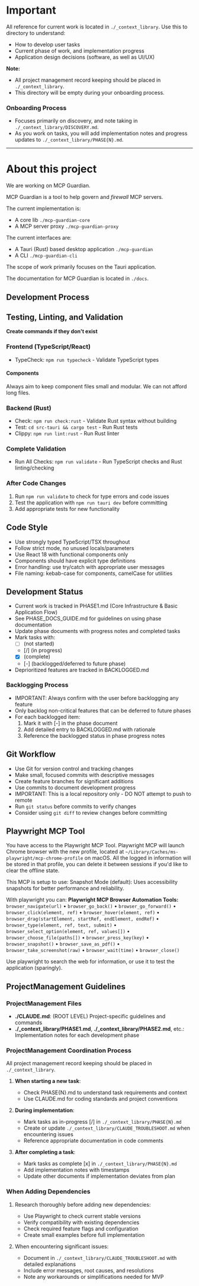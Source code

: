 # Important

All reference for current work is located in `./_context_library`. Use this to directory to understand:

- How to develop user tasks
- Current phase of work, and implementation progress
- Application design decisions (software, as well as UI/UX)

**Note:**

- All project management record keeping should be placed in `./_context_library`.
- This directory will be empty during your onboarding process.

### Onboarding Process

- Focuses primarily on discovery, and note taking in `./_context_library/DISCOVERY.md`.
- As you work on tasks, you will add implementation notes and progress updates to `./_context_library/PHASE{N}.md`.

---

# About this project

We are working on MCP Guardian.

MCP Guardian is a tool to help govern and _firewall_ MCP servers.

The current implementation is:

- A core lib `./mcp-guardian-core`
- A MCP server proxy `./mcp-guardian-proxy`

The current interfaces are:

- A Tauri (Rust) based desktop application `./mcp-guardian`
- A CLI `./mcp-guardian-cli`

The scope of work primarily focuses on the Tauri application.

The documentation for MCP Guardian is located in `./docs`.

## Development Process

## Testing, Linting, and Validation

**Create commands if they don't exist**

### Frontend (TypeScript/React)

- TypeCheck: `npm run typecheck` - Validate TypeScript types

#### Components

Always aim to keep component files small and modular. We can not afford long files.

### Backend (Rust)

- Check: `npm run check:rust` - Validate Rust syntax without building
- Test: `cd src-tauri && cargo test` - Run Rust tests
- Clippy: `npm run lint:rust` - Run Rust linter

### Complete Validation

- Run All Checks: `npm run validate` - Run TypeScript checks and Rust linting/checking

### After Code Changes

1. Run `npm run validate` to check for type errors and code issues
2. Test the application with `npm run tauri dev` before committing
3. Add appropriate tests for new functionality

## Code Style

- Use strongly typed TypeScript/TSX throughout
- Follow strict mode, no unused locals/parameters
- Use React 18 with functional components only
- Components should have explicit type definitions
- Error handling: use try/catch with appropriate user messages
- File naming: kebab-case for components, camelCase for utilities

## Development Status

- Current work is tracked in PHASE1.md (Core Infrastructure & Basic Application Flow)
- See PHASE_DOCS_GUIDE.md for guidelines on using phase documentation
- Update phase documents with progress notes and completed tasks
- Mark tasks with:
  - [ ] (not started)
  - [/] (in progress)
  - [x] (complete)
  - [-] (backlogged/deferred to future phase)
- Deprioritized features are tracked in BACKLOGGED.md

### Backlogging Process

- IMPORTANT: Always confirm with the user before backlogging any feature
- Only backlog non-critical features that can be deferred to future phases
- For each backlogged item:
  1. Mark it with [-] in the phase document
  2. Add detailed entry to BACKLOGGED.md with rationale
  3. Reference the backlogged status in phase progress notes

## Git Workflow

- Use Git for version control and tracking changes
- Make small, focused commits with descriptive messages
- Create feature branches for significant additions
- Use commits to document development progress
- IMPORTANT: This is a local repository only - DO NOT attempt to push to remote
- Run `git status` before commits to verify changes
- Consider using `git diff` to review changes before committing

## Playwright MCP Tool

You have access to the Playwright MCP Tool. Playwright MCP will launch Chrome browser with the new profile, located at `~/Library/Caches/ms-playwright/mcp-chrome-profile` on macOS. All the logged in information will be stored in that profile, you can delete it between sessions if you'd like to clear the offline state.

This MCP is setup to use: Snapshot Mode (default): Uses accessibility snapshots for better performance and reliability.

With playwright you can:
**Playwright MCP Browser Automation Tools:**
`browser_navigate(url)` • `browser_go_back()` • `browser_go_forward()` • `browser_click(element, ref)` • `browser_hover(element, ref)` • `browser_drag(startElement, startRef, endElement, endRef)` • `browser_type(element, ref, text, submit)` • `browser_select_option(element, ref, values[])` • `browser_choose_file(paths[])` • `browser_press_key(key)` • `browser_snapshot()` • `browser_save_as_pdf()` • `browser_take_screenshot(raw)` • `browser_wait(time)` • `browser_close()`

Use playwright to search the web for information, or use it to test the application (sparingly).

## ProjectManagement Guidelines

### ProjectManagement Files

- **./CLAUDE.md**: (ROOT LEVEL) Project-specific guidelines and commands
- **./\_context_library/PHASE1.md**, **./\_context_library/PHASE2.md**, etc.: Implementation notes for each development phase

### ProjectManagement Coordination Process

All project management record keeping should be placed in `./_context_library`.

1. **When starting a new task**:

   - Check PHASE{N}.md to understand task requirements and context
   - Use CLAUDE.md for coding standards and project conventions

2. **During implementation**:

   - Mark tasks as in-progress [/] in `./_context_library/PHASE{N}.md`
   - Create or update `./_context_library/CLAUDE_TROUBLESHOOT.md` when encountering issues
   - Reference appropriate documentation in code comments

3. **After completing a task**:
   - Mark tasks as complete [x] in `./_context_library/PHASE{N}.md`
   - Add implementation notes with timestamps
   - Update other documents if implementation deviates from plan

### When Adding Dependencies

1. Research thoroughly before adding new dependencies:

   - Use Playwright to check current stable versions
   - Verify compatibility with existing dependencies
   - Check required feature flags and configuration
   - Create small examples before full implementation

2. When encountering significant issues:
   - Document in `./_context_library/CLAUDE_TROUBLESHOOT.md` with detailed explanations
   - Include error messages, root causes, and resolutions
   - Note any workarounds or simplifications needed for MVP
